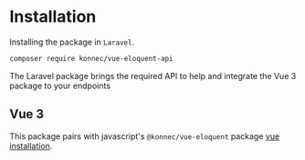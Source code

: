 # Installation

Installing the package in `Laravel`.

```sh
composer require konnec/vue-eloquent-api
```

The Laravel package brings the required API to help and integrate the Vue 3 package to your endpoints

## Vue 3

This package pairs with javascript's ```@konnec/vue-eloquent``` package [vue installation](/vue/installation).
